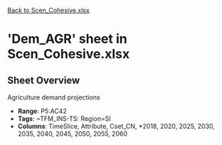 [Back to Scen_Cohesive.xlsx](README.md)

# 'Dem_AGR' sheet in Scen_Cohesive.xlsx

## Sheet Overview

Agriculture demand projections

- **Range**: P5:AC42
- **Tags**: ~TFM_INS-TS: Region=SI
- **Columns**: TimeSlice, Attribute, Cset_CN, *2018, 2020, 2025, 2030, 2035, 2040, 2045, 2050, 2055, 2060

